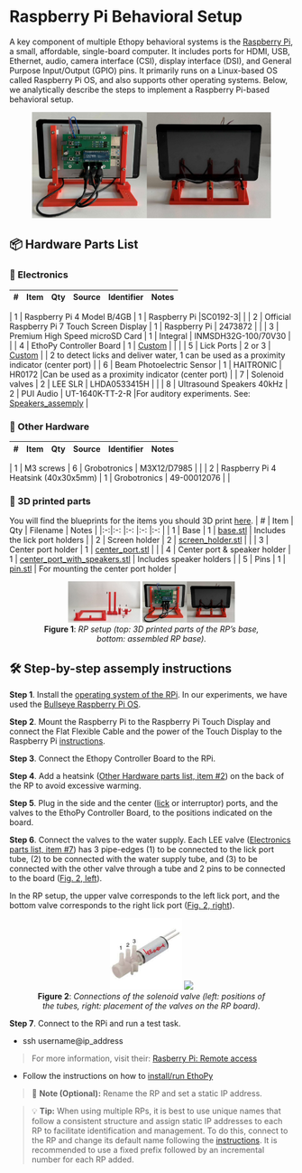 # Raspberry Pi Behavioral Setup
A key component of multiple Ethopy behavioral systems is the [Raspberry Pi](https://www.raspberrypi.com/), a small, affordable, single-board computer. It includes ports for HDMI, USB, Ethernet, audio, camera interface (CSI), display interface (DSI), and General Purpose Input/Output (GPIO) pins. It primarily runs on a Linux-based OS called Raspberry Pi OS, and also supports other operating systems. Below, we analytically describe the steps to implement a Raspberry Pi-based behavioral setup.

<div align="center">
  <figure id="fig1">
    <img src="RP_Figures/Fig1b.png" width="%" />
  </figure>
</div>


## 📦 Hardware Parts List

### 🔌 Electronics

| # | Item                                          | Qty     | Source              | Identifier            | Notes                                                                                     |
|:-:|:-:                                            |:-:      |:-:                  |:-:                    |:-:                                                                                        |
<a id="electro1"></a>
| 1 | Raspberry Pi 4 Model B/4GB                    | 1       | Raspberry Pi             |SC0192-3|                                                                                           |
<a id="electro2"></a>
| 2 | Official Raspberry Pi 7 Touch Screen Display  | 1       | Raspberry Pi              |  2473872         |                                                                                           |
<a id="electro3"></a>
| 3 | Premium High Speed microSD Card               | 1       |  Integral  | INMSDH32G-100/70V30              |                                                                                           |
<a id="electro4"></a>
| 4 | EthoPy Controller Board                       | 1       | [Custom](https://github.com/ef-lab/ethopy_hardware/blob/main/EthoPy_Controller/EthoPy_Controller_Board.md)              |                       |                                                                                           |
<a id="electro5"></a>
| 5 | Lick Ports                                    | 2 or 3  | [Custom](https://github.com/ef-lab/ethopy_hardware/blob/main/Homecage/Lick_ports_assemply.md)              |                       | 2 to detect licks and deliver water, 1 can be used as a proximity indicator (center port) |
<a id="electro6"></a>
| 6 | Beam Photoelectric Sensor                     | 1       | HAITRONIC               | HR0172          |Can be used as a proximity indicator (center port)                                         |
<a id="electro7"></a>
| 7 | Solenoid valves                               | 2       | LEE SLR         | LHDA0533415H               |                                                                                           | <!--Verify Mfr. source-->
<a id="electro8"></a>
| 8 | Ultrasound Speakers 40kHz                     | 2       | PUI Audio      | UT-1640K-TT-2-R    |For auditory experiments. See: [Speakers_assemply](https://github.com/ef-lab/ethopy_hardware/blob/main/Homecage/Speakers_assemply.md)                                                                    |

### 🔧 Other Hardware

| # | Item                                | Qty | Source      | Identifier    | Notes       |
|:-:|:-:                                  |:-:  |:-:          |:-:            |:-:          |
<a id="other1"></a>
| 1 | M3 screws                           | 6   | Grobotronics  | M3X12/D7985  |             | <!--Verify Mfr. source & Identifier-->
<a id="other2"></a>
| 2 | Raspberry Pi 4 Heatsink (40x30x5mm) | 1   | Grobotronics  | 49-00012076  |             | <!--Verify Mfr. source & Identifier-->

### 🧩 3D printed parts
You will find the blueprints for the items you should 3D print [here](https://github.com/ef-lab/ethopy_hardware/tree/main/Homecage/3d_designs).
| # | Item                          | Qty | Filename                                                                                            | Notes                           |
|:-:|:-:                            |:-:  |:-:                                                                                                  |:-:                              |
| 1 | Base                          | 1   | [base.stl](https://github.com/ef-lab/ethopy_hardware/blob/main/Homecage/3d_designs/base.stl)                                            | Includes the lick port holders  |
| 2 | Screen holder                 | 2   | [screen_holder.stl](https://github.com/ef-lab/ethopy_hardware/blob/main/Homecage/3d_designs/screen_holder.stl)                          |                                 |
| 3 | Center port holder            | 1   | [center_port.stl](https://github.com/ef-lab/ethopy_hardware/blob/main/Homecage/3d_designs/center_port.stl)                              |                                 |
| 4 | Center port & speaker holder  | 1   | [center_port_with_speakers.stl](https://github.com/ef-lab/ethopy_hardware/blob/main/Homecage/3d_designs/center_port_with_speakers.stl)  | Includes speaker holders        |
| 5 | Pins                          | 1   | [pin.stl](https://github.com/ef-lab/ethopy_hardware/blob/main/Homecage/3d_designs/pin.stl)                                              | For mounting the center port holder |

<div align="center">
<figure id="fig1">
  <img src="RP_Figures/Fig1a.png" width="30%" />
  <img src="RP_Figures/Fig1b.png" width="38.7%" />
  <figcaption><b>Figure 1</b>: <i>RP setup (top: 3D printed parts of the RP’s base, bottom: assembled RP base).</i></figcaption>
</figure>
</div>


## 🛠️ Step-by-step assemply instructions

**Step 1**. Install the [operating system of the RPi](https://www.raspberrypi.com/documentation/computers/getting-started.html#installing-the-operating-system). In our experiments, we have used the [Bullseye Raspberry Pi OS](https://www.raspberrypi.com/news/raspberry-pi-os-debian-bullseye/).

**Step 2**. Mount the Raspberry Pi to the Raspberry Pi Touch Display and connect the Flat Flexible Cable and the power of the Touch Display to the Raspberry Pi [instructions](https://www.raspberrypi.com/documentation/accessories/display.html).

**Step 3**. Connect the Ethopy Controller Board to the RPi.

**Step 4**. Add a heatsink ([Other Hardware parts list, item #2](#other2)) on the back of the RP to avoid excessive warming.

**Step 5**. Plug in the side and the center ([lick](https://github.com/ef-lab/ethopy_hardware/blob/main/Homecage/Lick_ports_assemply.md) or interruptor) ports, and the valves to the EthoPy Controller Board, to the positions indicated on the board.

**Step 6**. Connect the valves to the water supply. Each LEE valve ([Electronics parts list, item #7](#electro7)) has 3 pipe-edges (1) to be connected to the lick port tube, (2) to be connected with the water supply tube, and (3) to be connected with the other valve through a tube and 2 pins to be connected to the board ([Fig. 2, left](#fig1)).

In the RP setup, the upper valve corresponds to the left lick port, and the bottom valve corresponds to the right lick port ([Fig. 2, right](#fig1)).

<div align="center">
<figure id="fig2">
  <img src="RP_Figures/Fig2a.png" width="30%" />
  <img src="RP_Figures/Fig2b.png" width="30%" />
  <figcaption><b>Figure 2</b>: <i>Connections of the solenoid valve (left: positions of the tubes, right: placement of the valves on the RP board).</i></figcaption>
</figure>
</div>

**Step 7**. Connect to the RPi and run a test task.

- ssh username@ip_address 

> For more information, visit their: [Rasberry Pi: Remote access](https://www.raspberrypi.com/documentation/computers/remote-access.html)

- Follow the instructions on how to [install/run EthoPy](https://ef-lab.github.io/ethopy_package/installation.html)

> :memo: **Note (Optional):** Rename the RP and set a static IP address.

> :bulb: **Tip:** When using multiple RPs, it is best to use unique names that follow a consistent structure and assign static IP addresses to each RP to facilitate identification and management. To do this, connect to the RP and change its default name following the [instructions](https://ef-lab.github.io/ethopy_package/raspberry_pi). It is recommended to use a fixed prefix followed by an incremental number for each RP added.
